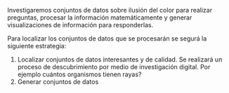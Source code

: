 Investigaremos conjuntos de datos sobre ilusión del color para realizar preguntas, procesar la información matemáticamente y generar visualizaciones de información para responderlas.

Para localizar los conjuntos de datos que se procesarán se segurá la siguiente estrategia:
1. Localizar conjuntos de datos interesantes y de calidad. Se realizará un proceso de descubrimiento por medio de investigación digital. Por ejemplo cuántos organismos tienen rayas?
3. Generar conjuntos de datos
